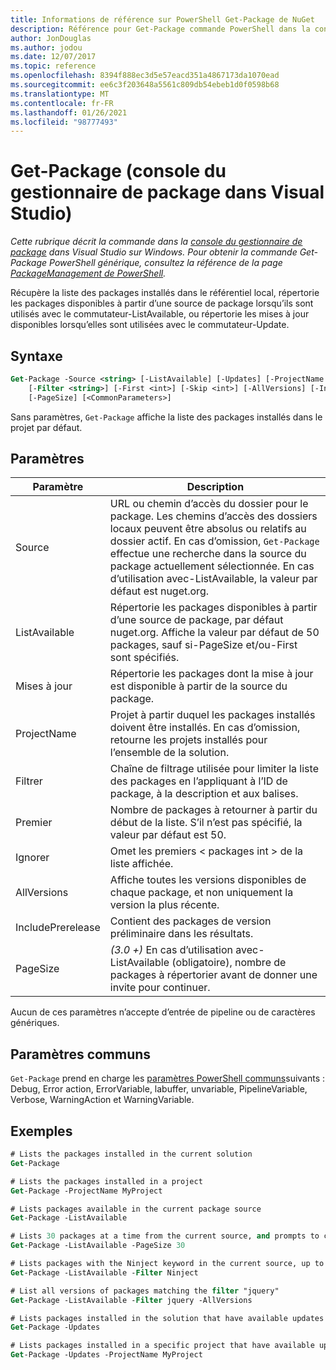 ```yaml
---
title: Informations de référence sur PowerShell Get-Package de NuGet
description: Référence pour Get-Package commande PowerShell dans la console du gestionnaire de package NuGet dans Visual Studio.
author: JonDouglas
ms.author: jodou
ms.date: 12/07/2017
ms.topic: reference
ms.openlocfilehash: 8394f888ec3d5e57eacd351a4867173da1070ead
ms.sourcegitcommit: ee6c3f203648a5561c809db54ebeb1d0f0598b68
ms.translationtype: MT
ms.contentlocale: fr-FR
ms.lasthandoff: 01/26/2021
ms.locfileid: "98777493"
---
```

# <a name="get-package-package-manager-console-in-visual-studio"></a>Get-Package (console du gestionnaire de package dans Visual Studio)

*Cette rubrique décrit la commande dans la [console du gestionnaire de package](../../consume-packages/install-use-packages-powershell.md) dans Visual Studio sur Windows. Pour obtenir la commande Get-Package PowerShell générique, consultez la référence de la page [PackageManagement de PowerShell](/powershell/module/packagemanagement/?view=powershell-6).*

Récupère la liste des packages installés dans le référentiel local, répertorie les packages disponibles à partir d’une source de package lorsqu’ils sont utilisés avec le commutateur-ListAvailable, ou répertorie les mises à jour disponibles lorsqu’elles sont utilisées avec le commutateur-Update.

## <a name="syntax"></a>Syntaxe

```ps
Get-Package -Source <string> [-ListAvailable] [-Updates] [-ProjectName <string>]
    [-Filter <string>] [-First <int>] [-Skip <int>] [-AllVersions] [-IncludePrerelease]
    [-PageSize] [<CommonParameters>]
```

Sans paramètres, `Get-Package` affiche la liste des packages installés dans le projet par défaut.

## <a name="parameters"></a>Paramètres

| Paramètre | Description |
| --- | --- |
| Source | URL ou chemin d’accès du dossier pour le package. Les chemins d’accès des dossiers locaux peuvent être absolus ou relatifs au dossier actif. En cas d’omission, `Get-Package` effectue une recherche dans la source du package actuellement sélectionnée. En cas d’utilisation avec-ListAvailable, la valeur par défaut est nuget.org. |
| ListAvailable | Répertorie les packages disponibles à partir d’une source de package, par défaut nuget.org. Affiche la valeur par défaut de 50 packages, sauf si-PageSize et/ou-First sont spécifiés. |
| Mises à jour | Répertorie les packages dont la mise à jour est disponible à partir de la source du package. |
| ProjectName | Projet à partir duquel les packages installés doivent être installés. En cas d’omission, retourne les projets installés pour l’ensemble de la solution. |
| Filtrer | Chaîne de filtrage utilisée pour limiter la liste des packages en l’appliquant à l’ID de package, à la description et aux balises. |
| Premier | Nombre de packages à retourner à partir du début de la liste. S’il n’est pas spécifié, la valeur par défaut est 50. |
| Ignorer | Omet les premiers &lt; packages int &gt; de la liste affichée.  |
| AllVersions | Affiche toutes les versions disponibles de chaque package, et non uniquement la version la plus récente. |
| IncludePrerelease | Contient des packages de version préliminaire dans les résultats. |
| PageSize | *(3.0 +)* En cas d’utilisation avec-ListAvailable (obligatoire), nombre de packages à répertorier avant de donner une invite pour continuer. |

Aucun de ces paramètres n’accepte d’entrée de pipeline ou de caractères génériques.

## <a name="common-parameters"></a>Paramètres communs

`Get-Package` prend en charge les [paramètres PowerShell communs](/powershell/module/microsoft.powershell.core/about/about_commonparameters)suivants : Debug, Error action, ErrorVariable, labuffer, unvariable, PipelineVariable, Verbose, WarningAction et WarningVariable.

## <a name="examples"></a>Exemples

```ps
# Lists the packages installed in the current solution
Get-Package

# Lists the packages installed in a project
Get-Package -ProjectName MyProject

# Lists packages available in the current package source
Get-Package -ListAvailable

# Lists 30 packages at a time from the current source, and prompts to continue if more are available
Get-Package -ListAvailable -PageSize 30

# Lists packages with the Ninject keyword in the current source, up to 50
Get-Package -ListAvailable -Filter Ninject

# List all versions of packages matching the filter "jquery"
Get-Package -ListAvailable -Filter jquery -AllVersions

# Lists packages installed in the solution that have available updates
Get-Package -Updates

# Lists packages installed in a specific project that have available updates
Get-Package -Updates -ProjectName MyProject
```